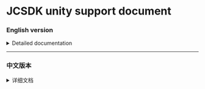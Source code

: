 [ios_unity_bridge]: https://github.com/Romambo/JCSDK_DocumentFile/blob/main/IOS_UnityBridge.zip
[iOS14 support]: https://github.com/Romambo/JCSDK_DocumentFile/blob/main/iOS14_support.md 
[JCSDK]: https://github.com/Romambo/JCSDK  
[DataCollenction_SDK]: https://github.com/Romambo/DataCollection_SDK  
[ADThirdParty_SDK]: https://github.com/Romambo/ADThirdParty_SDK  
[图片1]: https://github.com/Romambo/JCSDK_DocumentFile/blob/main/imageFile/unity_image1.png
[图片2]:https://github.com/Romambo/JCSDK_DocumentFile/blob/main/imageFile/ios_image2.png
[下载链接]: https://drive.google.com/drive/folders/11N8YLnhyPVxv4HmdGZYni8o59S9aHp7M
[download link]: https://drive.google.com/drive/folders/11N8YLnhyPVxv4HmdGZYni8o59S9aHp7M
# JCSDK unity support document
 
 ### English version

   <details>
   <summary>Detailed documentation</summary>

   - **SDK Introduction：**  
          
        1. Version record：  

           <details>
             <summary>1.0.0</summary>

             support development tools: Xcode 11  
             system version:iOS 9.0
             </details>

             <details>
             <summary>2.0.0</summary>

             support development tools: Xcode 12  
             system version:iOS 9.0

             **update content**  
             >1.Added internal logic waterfall and continuous display  
             >2.Added "kochava" and "tenjin" statistics  
             >3.Change the SDK initialization interface used by Unity. see: JC_unityAdApi.h
             ```
             old code
             //-(void)initJCSDKWithLog:(BOOL)isOpenLog isFirstShowSplash:(BOOL)isShow splashClose:(unityBlock)block;
             new code
             -(void)initJCSDKWithUnityShow:(unityBlock)block;
             ```

             >4.Change the log log interface, increase the log level.  see: JCAdCallBackHeader.h  
             ```
             old code
             //+(void)setOpenPlatformLog:(BOOL)openPlatformLog;
             new code
             +(void)setTheLogLevel:(MSLogLevelStatus)logLevel;
             ```

             >5.Change JCiOSConfig.plist, add:   
                "KochavaAppID":    kochava initialization parameters   
                "TenJinAppID":     TenJin initialization parameters   
                "ShowSplashFirst": Whether to display splash when the app is first opened. 
                "LogLevel":loglevel 1、closeAll. 2、open JC_log. 3、open JC+AD log. 4、open JC+AD+Data log. Defaults:1  

             **Project configuration：**  
             * add System library:  
                > AppTrackingTransparency.framework  
             * add Third party library and file:
                > KochavaCore.framework               (Embed & Sign)  
                > KochavaTracker.framework            (Embed & Sign)  
                > KochavaAdNetwork.framework          (Embed & Sign)  
                > libTenjinSDK.a  
                > TenjinSDK.h 
             </details> 

   - **SDK access process and configuration**  

       <details>
        <summary>content</summary>

       1. Download SDK library and required support library: [download link]   
       
           iOS_UnityBridge : unity api
      
           SDKFile:  
             DataCollection_SDK ：  Some libraries about the data statistics platform  
             ADThirdParty_SDK ：    Some libraries about advertising platforms  
             MS_SDK ： 		           About our own JCSDK library  

       2. Access related APIs, see iOS_UnityBridge for details
   
       3. xcode - build setting configuration：  
       
          bitcode set "NO"  
          other Linker Flags set "-ObjC"
      
       4. Import system support library：  
          Accelerate.framework  
          AdSupport.framework  
          AVFoundation.framework  
          CoreGraphics.framework  
          CoreLocation.framework  
          CoreMedia.framework  
          CoreMotion.framework  
          CoreTelephony.framework  
          iAd.framework  
          MessageUI.framework  
          SafariServices.framework  
          Security.framework  
          SystemConfiguration.framework  
          UIKit.framework  
          VideoToolbox.framework  
          WebKit.framework  
          AppTrackingTransparency.framework  
          libbz2.tbd  
          libc++.tbd  
          libresolv.9.tbd  
          libsqlite3.tbd  
          libxml2.tbd  
          libz.tbd  
      
       5. info.pist configuration：
          
            ```
            Support http network configuration:
            <key>NSAppTransportSecurity</key>
            <dict>
            <key>NSAllowsArbitraryLoads</key>
            <true/>
            </dict>

            Google configuration:
            <key>GADApplicationIdentifier</key>
            <string>ca-app-pub-9488501426181082/7319780494</string>
            <key>GADIsAdManagerApp</key>
            <true/>

            Get location permission configuration:
            <key>NSLocationWhenInUseUsageDescription</key>
            <string>The app needs to get your location</string>

            Get IDFA permissions ，iOS14support:
            <key>NSUserTrackingUsageDescription</key> 
            <string>This identifier will be used to deliver personalized ads to you.</string>
            
            <key>SKAdNetworkItems</key>
            <array>
             <dict>
                 <key>SKAdNetworkIdentifier</key>
                 <string>cstr6suwn9.skadnetwork</string>
             </dict>
             <dict>
                 <key>SKAdNetworkIdentifier</key>
                 <string>238da6jt44.skadnetwork</string>
             </dict>
             <dict>
                 <key>SKAdNetworkIdentifier</key>
                 <string>22mmun2rn5.skadnetwork</string>
             </dict>
             <dict>
                 <key>SKAdNetworkIdentifier</key>
                 <string>SU67R6K2V3.skadnetwork</string>
             </dict>
             <dict>
                 <key>SKAdNetworkIdentifier</key>
                 <string>4DZT52R2T5.skadnetwork</string>
             </dict>
             <dict>
                 <key>SKAdNetworkIdentifier</key>
                 <string>bvpn9ufa9b.skadnetwork</string>
             </dict>
             <dict>
                 <key>SKAdNetworkIdentifier</key>
                 <string>4PFYVQ9L8R.skadnetwork</string>
             </dict>
             <dict>
                 <key>SKAdNetworkIdentifier</key>
                 <string>YCLNXRL5PM.skadnetwork</string>
             </dict>
             <dict>
                 <key>SKAdNetworkIdentifier</key>
                 <string>V72QYCH5UU.skadnetwork</string>
             </dict>
             <dict>
                 <key>SKAdNetworkIdentifier</key>
                 <string>TL55SBB4FM.skadnetwork</string>
             </dict>
             <dict>
                 <key>SKAdNetworkIdentifier</key>
                 <string>T38B2KH725.skadnetwork</string>
             </dict>
             <dict>
                 <key>SKAdNetworkIdentifier</key>
                 <string>PRCB7NJMU6.skadnetwork</string>
             </dict>
             <dict>
                 <key>SKAdNetworkIdentifier</key>
                 <string>PPXM28T8AP.skadnetwork</string>
             </dict>
             <dict>
                 <key>SKAdNetworkIdentifier</key>
                 <string>MLMMFZH3R3.skadnetwork</string>
             </dict>
             <dict>
                 <key>SKAdNetworkIdentifier</key>
                 <string>KLF5C3L5U5.skadnetwork</string>
             </dict>
             <dict>
                 <key>SKAdNetworkIdentifier</key>
                 <string>HS6BDUKANM.skadnetwork</string>
             </dict>
             <dict>
                 <key>SKAdNetworkIdentifier</key>
                 <string>C6K4G5QG8M.skadnetwork</string>
             </dict>
             <dict>
                 <key>SKAdNetworkIdentifier</key>
                 <string>9T245VHMPL.skadnetwork</string>
             </dict>
             <dict>
                 <key>SKAdNetworkIdentifier</key>
                 <string>9RD848Q2BZ.skadnetwork</string>
             </dict>
             <dict>
                 <key>SKAdNetworkIdentifier</key>
                 <string>8S468MFL3Y.skadnetwork</string>
             </dict>
             <dict>
                 <key>SKAdNetworkIdentifier</key>
                 <string>7UG5ZH24HU.skadnetwork</string>
             </dict>
             <dict>
                 <key>SKAdNetworkIdentifier</key>
                 <string>4FZDC2EVR5.skadnetwork</string>
             </dict>
             <dict>
                 <key>SKAdNetworkIdentifier</key>
                 <string>4468KM3ULZ.skadnetwork</string>
             </dict>
             <dict>
                 <key>SKAdNetworkIdentifier</key>
                 <string>3RD42EKR43.skadnetwork</string>
             </dict>
             <dict>
                 <key>SKAdNetworkIdentifier</key>
                 <string>2U9PT9HC89.skadnetwork</string>
             </dict>
             <dict>
                <key>SKAdNetworkIdentifier</key>
                <string>KBD757YWX3.skadnetwork</string>
            </dict>
            <dict>
                <key>SKAdNetworkIdentifier</key>
                <string>wg4vff78zm.skadnetwork</string>
            </dict>
            <dict>
                <key>SKAdNetworkIdentifier</key>
                <string>737z793b9f.skadnetwork</string>
            </dict>
            <dict>
                <key>SKAdNetworkIdentifier</key>
                <string>ydx93a7ass.skadnetwork</string>
            </dict>
            <dict>
                <key>SKAdNetworkIdentifier</key>
                <string>prcb7njmu6.skadnetwork</string>
            </dict>
            <dict>
                <key>SKAdNetworkIdentifier</key>
                <string>7UG5ZH24HU.skadnetwork</string>
            </dict>
            <dict>
                <key>SKAdNetworkIdentifier</key>
                <string>44jx6755aq.skadnetwork</string>
            </dict>
            <dict>
                <key>SKAdNetworkIdentifier</key>
                <string>2U9PT9HC89.skadnetwork</string>
            </dict>
            <dict>
                <key>SKAdNetworkIdentifier</key>
                <string>W9Q455WK68.skadnetwork</string>
            </dict>
            <dict>
                <key>SKAdNetworkIdentifier</key>
                <string>YCLNXRL5PM.skadnetwork</string>
            </dict>
            <dict>
                <key>SKAdNetworkIdentifier</key>
                <string>TL55SBB4FM.skadnetwork</string>
            </dict>
            <dict>
                <key>SKAdNetworkIdentifier</key>
                <string>8s468mfl3y.skadnetwork</string>
            </dict>
            <dict>
                <key>SKAdNetworkIdentifier</key>
                <string>GLQZH8VGBY.skadnetwork</string>
            </dict>
            <dict>
                <key>SKAdNetworkIdentifier</key>
                <string>c6k4g5qg8m.skadnetwork</string>
            </dict>
            <dict>
                <key>SKAdNetworkIdentifier</key>
                <string>mlmmfzh3r3.skadnetwork</string>
            </dict>
            <dict>
                <key>SKAdNetworkIdentifier</key>
                <string>4PFYVQ9L8R.skadnetwork</string>
            </dict>
            <dict>
                <key>SKAdNetworkIdentifier</key>
                <string>av6w8kgt66.skadnetwork</string>
            </dict>
            <dict>
                <key>SKAdNetworkIdentifier</key>
                <string>6xzpu9s2p8.skadnetwork</string>
            </dict>
            <dict>
                <key>SKAdNetworkIdentifier</key>
                <string>hs6bdukanm.skadnetwork</string>
            </dict>
            <dict>
                    <key>SKAdNetworkIdentifier</key>
                    <string>58922NB4GD.skadnetwork</string>
                </dict>
            <dict>
                    <key>SKAdNetworkIdentifier</key>
                    <string>V4NXQHLYQP.skadnetwork</string>
                </dict>
            <dict>
                    <key>SKAdNetworkIdentifier</key>
                    <string>GTA9LK7P23.skadnetwork</string>
                </dict>
          </array>
            ```
            iOS14 support configuration details see [iOS14 support] document.  
       

        6. JCiOSConfig.plist Parameter Description：  Look at the downloaded "SDKFile" - "MS_SDK" file  
        
             V1.0.0 add  

             | Item      | Value |
             | --------- | -----:|
             | appid  | Appid required for JCSDK initialization |
             | channelid  | ChannelId required for JCSDK initialization |
             | ReYunAppID  | Appid required for reyun initialization |
             | ReYunChannelID  | channelId required for reyun initialization |   
             | UmengAppID  | Appid required for UMeng initialization |
             | ShuShuAppID  | Appid required for 数数 initialization |
             | TalkingDataAppID  | Appid required for TalkingData initialization |   

             V2.0.0 add  

             | Item      | Value |
             | --------- | -----:|
             | KochavaAppID  | Appid required for Kochava initialization |
             | TenJinAppID  | Appid required for tenjin initialization |
             | ShowSplashFirst  | Whether to display an open-screen ad when opening the app for the first time，bool type: YES/NO |
             | LogLevel  | Log level: string type. 1. Close. 2. Open JC log. 3. Open JC+ad log. 4. Open JC+ad+data log |
             
        7. Export xcode project  
        
        8. Find UnityAppController.mm for initial access  
      
           1. Import header file
               ```
               #import <JCSDK/JCSDK>
               #import <AppTrackingTransparency/AppTrackingTransparency.h>
               ```
         
           2. Access initialization  
           
               find [self performSelector: @selector(startUnity:) withObject: application afterDelay: 0];  
               Replace startUnity: -> initSDKWithApplication:  
               [self performSelector: @selector(initSDKWithApplication:) withObject: application afterDelay: 0];  
          
               Add the following code  
             
                    ```
                    
                   -(void)initSDKWithApplication:(UIApplication*)application{
                     if (@available(iOS 14, *)) {
                         //iOS 14 System IDFA permission box
                         [ATTrackingManager requestTrackingAuthorizationWithCompletionHandler:^(ATTrackingManagerAuthorizationStatus status) {

                             //2.0.0 init api
                             [[JC_unityAdApi getInstance]initJCSDKWithUnityShow:^(BOOL showUnityTime) {
                                 [self performSelector: @selector(startUnity:) withObject: application afterDelay: 0];
                             }];
                         }];
                     } else {
                         //2.0.0 init api
                         [[JC_unityAdApi getInstance]initJCSDKWithUnityShow:^(BOOL showUnityTime) {
                             [self performSelector: @selector(startUnity:) withObject: application afterDelay: 0];
                         }];
                     }
                   }
                 ``` 
       9. Import the downloaded library file. Look at the downloaded "SDKFile" file  
       
           Some of these libraries are dynamic libraries，xcode - target - General - Framework,Librares,and Embedded Content  
           Find the following library settings :(Embed & Sign):  
           > KSAdSDK.framework                   (Embed & Sign)    
           > KochavaCore.framework               (Embed & Sign)  
           > KochavaTracker.framework            (Embed & Sign)  
           > KochavaAdNetwork.framework          (Embed & Sign)
         
       10. Add wifi permission  
       
           xcode - target - Signing&Capabilities . Upper left corner "+" Access WiFi Information  
      
       11. Add a script to process the emulator binary file in “KSAdSDK”, otherwise the package will report an error  
       
           xcode - target - Build Phases . Upper left corner “+” New Run script Phases  
           open "Run script"  
           Add the following script:  
        
           `APP_PATH="${TARGET_BUILD_DIR}/${WRAPPER_NAME}"`  
           `find "$APP_PATH" -name '*.framework' -type d | while read -r FRAMEWORK`  
           `do`  
           ` FRAMEWORK_EXECUTABLE_NAME=$(defaults read "$FRAMEWORK/Info.plist" CFBundleExecutable)`  
           ` FRAMEWORK_EXECUTABLE_PATH="$FRAMEWORK/$FRAMEWORK_EXECUTABLE_NAME"`  
           ` echo "Executable is $FRAMEWORK_EXECUTABLE_PATH"`  
           ` EXTRACTED_ARCHS=()`  
           ` for ARCH in $ARCHS`  
           ` do`  
           `     echo "Extracting $ARCH from $FRAMEWORK_EXECUTABLE_NAME"`  
           `     lipo -extract "$ARCH" "$FRAMEWORK_EXECUTABLE_PATH" -o "$FRAMEWORK_EXECUTABLE_PATH-$ARCH"`  
           `     EXTRACTED_ARCHS+=("$FRAMEWORK_EXECUTABLE_PATH-$ARCH")`  
           ` done`  
           ` echo "Merging extracted architectures: ${ARCHS}"`  
           ` lipo -o "$FRAMEWORK_EXECUTABLE_PATH-merged" -create "${EXTRACTED_ARCHS[@]}"`  
           ` rm "${EXTRACTED_ARCHS[@]}"`  
           ` echo "Replacing original executable with thinned version"`  
           ` rm "$FRAMEWORK_EXECUTABLE_PATH"`  
           ` mv "$FRAMEWORK_EXECUTABLE_PATH-merged" "$FRAMEWORK_EXECUTABLE_PATH"`  
           ` done`  
              
              
        </details>
       

   - **unity Api ：**  

       <details>
       <summary>content</summary>

        If there is a conflict between the API in the document and the API in the framework, please refer to the API in the framework.
        
        1. init api：  

            ```
            V1.0.0 init api：
            -(void)initJCSDKWithLog:(BOOL)isOpenLog isFirstShowSplash:(BOOL)isShow splashClose:(unityBlock)block;

             V2.0.0 init api：
             -(void)initJCSDKWithUnityShow:(unityBlock)block;
            ```

        2. banner api：  
            ```
             /// isReady - banner
             bool isReadyBanner();

             /// show banner Ads
             void showBannerView();

             /// remove banner Ads
             void removeBannerView();
            ```

        3. Intersitial  api：  
            ```
             /// Intersitial Ads isReady
             bool isReadyIntersitial();

             /// show Intersitial Ads
             void showIntersitial();
            ```

        4. RewardView api：  
            ```
             /// rewardVideo Ads isReady
             bool isReadyRewardVideo();

             /// show rewardVideo Ads
             void showRewardVideo();
            ```
        5. Umeng And talkingData send Message：  
            ```
            /// Send Event UMeng、talkingData
            /// @param event event
            /// @param jsonEventInfo key-value converted json string, if there is no content to pass, you can set a null value
             void sendEvent(char *event,char *jsonEventInfo);
            ```
       </details>
   - **Advertising interface callback API and use：**  
       <details>
       <summary>content</summary>

       1. Interface Description：
             ```
             /// Sign up for a callback monitor to be invoked before creating a bridge back to the advertiser.
             void RegistCallBacknotifition();

             /// splash callback bridge
             /// @param failLoad 
             /// @param didShow 
             /// @param didClick 
             /// @param didClose 
             void splash_CallBack(ResultHandler failLoad,ResultHandler didShow, ResultHandler didClick, ResultHandler didClose);

             ///  intersitial callback bridge
             /// @param failLoad
             /// @param didShow 
             /// @param failToShow 
             /// @param didClose 
             /// @param didClick 
             /// @param failToPlayVideo 
             /// @param startPlayingVideo 
             /// @param endPlayingVideo
             void Intersitial_CallBack(ResultHandler failLoad,ResultHandler didShow, ResultHandler failToShow, ResultHandler didClose,ResultHandler didClick,ResultHandler failToPlayVideo, ResultHandler startPlayingVideo, ResultHandler endPlayingVideo);

             /// banner callback bridge
             /// @param failLoad load
             /// @param didShow 
             /// @param didClick 
             /// @param didAutoRefresh 
             /// @param tapCloseBtn 
             /// @param failToAutoRefresh 
             void banner_CallBack(ResultHandler failLoad,ResultHandler didShow,ResultHandler didClick,ResultHandler didAutoRefresh, ResultHandler tapCloseBtn, ResultHandler failToAutoRefresh);

             /// rewardVideo  callback bridge
             /// @param failLoad 
             /// @param didRewardSuccess 
             /// @param didClose 
             /// @param didClick 
             /// @param failToPlayVideo 
             /// @param startPlayingVideo 
             /// @param endPlayingVideo 
             void rewardVideo_CallBack(ResultHandler failLoad,ResultHandler didRewardSuccess, ResultHandler didClose,ResultHandler didClick,ResultHandler failToPlayVideo, ResultHandler startPlayingVideo, ResultHandler endPlayingVideo);

             /// native  callback bridge（Not in use yet）
             /// @param failLoad 
             /// @param didShow 
             /// @param didClick 
             /// @param startPlayingVideo 
             /// @param endPlayingVideo 
             /// @param tapCloseBtn 
             /// @param enterFullScreenV 
             /// @param exitFullScreenV
             void native_CallBack(ResultHandler failLoad,ResultHandler didShow, ResultHandler didClick, ResultHandler startPlayingVideo, ResultHandler endPlayingVideo,ResultHandler tapCloseBtn,ResultHandler enterFullScreenV,ResultHandler exitFullScreenV);
             ```
       2. Callback example:  
             Note: Call the registration monitoring method before callback to establish a connection.   
             Interstitial callback example:  
             
         ```
               [DllImport("__Internal")]
               static extern void Intersitial_CallBack(IntPtr failLoad, IntPtr didShow, IntPtr failToShow, IntPtr didClose, IntPtr didClick, IntPtr failToPlayVideo, IntPtr startPlayingVideo, IntPtr endPlayingVideo);

               // 
               var handler11 = new ResultHandler(interFailLoad);
               var fp11 = Marshal.GetFunctionPointerForDelegate(handler11);
               var handler12 = new ResultHandler(interDidShow);
               var fp12 = Marshal.GetFunctionPointerForDelegate(handler12);
               var handler13 = new ResultHandler(interFailtoShow);
               var fp13 = Marshal.GetFunctionPointerForDelegate(handler13);
               var handler14 = new ResultHandler(interDidClose);
               var fp14 = Marshal.GetFunctionPointerForDelegate(handler14);
               var handler15 = new ResultHandler(interDidClick);
               var fp15 = Marshal.GetFunctionPointerForDelegate(handler15);
               var handler16 = new ResultHandler(interFailToPlayVideo);
               var fp16 = Marshal.GetFunctionPointerForDelegate(handler16);
               var handler17 = new ResultHandler(interStartPlayingVideo);
               var fp17 = Marshal.GetFunctionPointerForDelegate(handler17);
               var handler18 = new ResultHandler(interEndPlayingVideo);
               var fp18 = Marshal.GetFunctionPointerForDelegate(handler18);
               Intersitial_CallBack(fp11, fp12, fp13, fp14, fp15, fp16, fp17, fp18);

               // inter callback
               [MonoPInvokeCallback(typeof(ResultHandler))]
               static void interEndPlayingVideo(string resultString)
               {
                   Debug.Log("inter callback----->interEndPlayingVideo");
               }
               [MonoPInvokeCallback(typeof(ResultHandler))]
               static void interStartPlayingVideo(string resultString)
               {
                   Debug.Log("inter callback----->interStartPlayingVideo");
               }
               [MonoPInvokeCallback(typeof(ResultHandler))]
               static void interFailToPlayVideo(string resultString)
               {
                   Debug.Log("inter callback----->interFailToPlayVideo");
               }
               [MonoPInvokeCallback(typeof(ResultHandler))]
               static void interDidClick(string resultString)
               {
                   Debug.Log("inter callback----->interDidClick");
               }
               [MonoPInvokeCallback(typeof(ResultHandler))]
               static void interDidClose(string resultString)
               {
                   Debug.Log("inter callback----->interDidClose");
               }
               [MonoPInvokeCallback(typeof(ResultHandler))]
               static void interFailtoShow(string resultString)
               {
                   Debug.Log("inter callback----->interFailtoShow");
               }

               [MonoPInvokeCallback(typeof(ResultHandler))]
               static void interDidShow(string resultString)
               {
                   Debug.Log("inter callback----->interDidShow");
               }

               [MonoPInvokeCallback(typeof(ResultHandler))]
               static void interFailLoad(string resultString)
               {
                   Debug.Log("inter callback----->interFailLoad");
               }

         ```

   </details>
   </details>

-------------------------

### 中文版本


<details>
<summary>详细文档</summary>
 
- **SDK简介：**  

   1. 版本记录：  
   
      <details>
      <summary>1.0.0</summary>

      支持开发者工具: Xcode 11  
      系统版本:iOS 9.0
      </details>

      <details>
      <summary>2.0.0</summary>

      支持开发者工具: Xcode 12  
      系统版本:iOS 9.0

      **更新内容**  
      >1.新增了流量组和连续展示功能逻辑、升级内部广告接口 V4 -> V5  
      >2.新增 "kochava" and "tenjin" 数据统计平台  
      >3.修改了unity使用者需要接入的OC初始化接口. 详情见: JC_unityAdApi.h
      ```
      旧代码
      //-(void)initJCSDKWithLog:(BOOL)isOpenLog isFirstShowSplash:(BOOL)isShow splashClose:(unityBlock)block;
      新代码
      -(void)initJCSDKWithUnityShow:(unityBlock)block;
      ```

      >4.修改了iOS日志打印接口。新增日志等级功能，详情见: JCAdCallBackHeader.h  
      ```
      旧代码
      //+(void)setOpenPlatformLog:(BOOL)openPlatformLog;
      新代码
      +(void)setTheLogLevel:(MSLogLevelStatus)logLevel;

      ```

      >5.修改了JCiOSConfig.plist文件, 新增字段:   
         "KochavaAppID":    kochava 初始化参数   
         "TenJinAppID":     TenJin 初始化参数   
         "ShowSplashFirst": 应用首次打开是否展示开屏广告. 
         "LogLevel":日志等级 1、关闭. 2、打开JC日志. 3、打开JC+广告日志. 4、打开JC+广告+数据日志. 默认值:1  

      **项目配置：**  
      * 添加系统库:  
         > AppTrackingTransparency.framework  
      * 添加第三方库和文件:
         > KochavaCore.framework               (Embed & Sign)  
         > KochavaTracker.framework            (Embed & Sign)  
         > KochavaAdNetwork.framework          (Embed & Sign)  
         > libTenjinSDK.a  
         > TenjinSDK.h 
      </details> 
      
- **SDK接入配置和操作**  
  
  <details>
   <summary>content</summary>
  
  
   1. 下载SDK库和所需支持库：[下载链接]  
   
      iOS_UnityBridge : unity api
      
      SDKFile:  
        DataCollection_SDK ：  Some libraries about the data statistics platform  
        ADThirdParty_SDK ：    Some libraries about advertising platforms  
        MS_SDK ： 		           About our own JCSDK library  
        
   2. 接入相关广告Api和回调Api：  
   
      请往下看"unity接入Api说明" 和 “广告接口回调Api和使用”。也可以使用我们提供的cs文件，详情见iOS_UnityBridge文件。    
      
   3. Xcod相关配置  
      我们提供了配置cs文件，可以参考使用 ，也可以打成xcode工程后，自己手动配置。  
     <details>
     <summary>Xcod相关配置</summary>

     1. xcode - build setting 配置：  
      bitcode 设置为NO  
      other Linker Flags 设置 -ObjC  
      
     2. 添加wifi权限  
        xcode - target - Signing&Capabilities 左上角 "+" Access WiFi Information  
        
     3. 导入系统支持库：  
        Accelerate.framework  
        AdSupport.framework  
        AVFoundation.framework  
        CoreGraphics.framework  
        CoreLocation.framework  
        CoreMedia.framework  
        CoreMotion.framework  
        CoreTelephony.framework  
        iAd.framework  
        MessageUI.framework  
        SafariServices.framework  
        Security.framework  
        SystemConfiguration.framework  
        UIKit.framework  
        VideoToolbox.framework  
        WebKit.framework  
        AppTrackingTransparency.framework  
        libbz2.tbd  
        libc++.tbd  
        libresolv.9.tbd  
        libsqlite3.tbd  
        libxml2.tbd  
        libz.tbd  

     4. info.pist 配置：

         <details>
         <summary>配置列表</summary>

         ```
         支持http网络配置:
         <key>NSAppTransportSecurity</key>
         <dict>
         <key>NSAllowsArbitraryLoads</key>
         <true/>
         </dict>

         Google相关参数配置:
         <key>GADApplicationIdentifier</key>
         <string>ca-app-pub-9488501426181082/7319780494</string>
         <key>GADIsAdManagerApp</key>
         <true/>

         获取地理位置权限配置:
         <key>NSLocationWhenInUseUsageDescription</key>
         <string>The app needs to get your location</string>

         获取IDFA权限，iOS14支持:
         <key>NSUserTrackingUsageDescription</key> 
         <string>This identifier will be used to deliver personalized ads to you.</string>

         <key>SKAdNetworkItems</key>
         <array>
          <dict>
              <key>SKAdNetworkIdentifier</key>
              <string>cstr6suwn9.skadnetwork</string>
          </dict>
          <dict>
              <key>SKAdNetworkIdentifier</key>
              <string>238da6jt44.skadnetwork</string>
          </dict>
          <dict>
              <key>SKAdNetworkIdentifier</key>
              <string>22mmun2rn5.skadnetwork</string>
          </dict>
          <dict>
              <key>SKAdNetworkIdentifier</key>
              <string>SU67R6K2V3.skadnetwork</string>
          </dict>
          <dict>
              <key>SKAdNetworkIdentifier</key>
              <string>4DZT52R2T5.skadnetwork</string>
          </dict>
          <dict>
              <key>SKAdNetworkIdentifier</key>
              <string>bvpn9ufa9b.skadnetwork</string>
          </dict>
          <dict>
              <key>SKAdNetworkIdentifier</key>
              <string>4PFYVQ9L8R.skadnetwork</string>
          </dict>
          <dict>
              <key>SKAdNetworkIdentifier</key>
              <string>YCLNXRL5PM.skadnetwork</string>
          </dict>
          <dict>
              <key>SKAdNetworkIdentifier</key>
              <string>V72QYCH5UU.skadnetwork</string>
          </dict>
          <dict>
              <key>SKAdNetworkIdentifier</key>
              <string>TL55SBB4FM.skadnetwork</string>
          </dict>
          <dict>
              <key>SKAdNetworkIdentifier</key>
              <string>T38B2KH725.skadnetwork</string>
          </dict>
          <dict>
              <key>SKAdNetworkIdentifier</key>
              <string>PRCB7NJMU6.skadnetwork</string>
          </dict>
          <dict>
              <key>SKAdNetworkIdentifier</key>
              <string>PPXM28T8AP.skadnetwork</string>
          </dict>
          <dict>
              <key>SKAdNetworkIdentifier</key>
              <string>MLMMFZH3R3.skadnetwork</string>
          </dict>
          <dict>
              <key>SKAdNetworkIdentifier</key>
              <string>KLF5C3L5U5.skadnetwork</string>
          </dict>
          <dict>
              <key>SKAdNetworkIdentifier</key>
              <string>HS6BDUKANM.skadnetwork</string>
          </dict>
          <dict>
              <key>SKAdNetworkIdentifier</key>
              <string>C6K4G5QG8M.skadnetwork</string>
          </dict>
          <dict>
              <key>SKAdNetworkIdentifier</key>
              <string>9T245VHMPL.skadnetwork</string>
          </dict>
          <dict>
              <key>SKAdNetworkIdentifier</key>
              <string>9RD848Q2BZ.skadnetwork</string>
          </dict>
          <dict>
              <key>SKAdNetworkIdentifier</key>
              <string>8S468MFL3Y.skadnetwork</string>
          </dict>
          <dict>
              <key>SKAdNetworkIdentifier</key>
              <string>7UG5ZH24HU.skadnetwork</string>
          </dict>
          <dict>
              <key>SKAdNetworkIdentifier</key>
              <string>4FZDC2EVR5.skadnetwork</string>
          </dict>
          <dict>
              <key>SKAdNetworkIdentifier</key>
              <string>4468KM3ULZ.skadnetwork</string>
          </dict>
          <dict>
              <key>SKAdNetworkIdentifier</key>
              <string>3RD42EKR43.skadnetwork</string>
          </dict>
          <dict>
              <key>SKAdNetworkIdentifier</key>
              <string>2U9PT9HC89.skadnetwork</string>
          </dict>
          <dict>
                  <key>SKAdNetworkIdentifier</key>
                  <string>KBD757YWX3.skadnetwork</string>
              </dict>
              <dict>
                  <key>SKAdNetworkIdentifier</key>
                  <string>wg4vff78zm.skadnetwork</string>
              </dict>
              <dict>
                  <key>SKAdNetworkIdentifier</key>
                  <string>737z793b9f.skadnetwork</string>
              </dict>
              <dict>
                  <key>SKAdNetworkIdentifier</key>
                  <string>ydx93a7ass.skadnetwork</string>
              </dict>
              <dict>
                  <key>SKAdNetworkIdentifier</key>
                  <string>prcb7njmu6.skadnetwork</string>
              </dict>
              <dict>
                  <key>SKAdNetworkIdentifier</key>
                  <string>7UG5ZH24HU.skadnetwork</string>
              </dict>
              <dict>
                  <key>SKAdNetworkIdentifier</key>
                  <string>44jx6755aq.skadnetwork</string>
              </dict>
              <dict>
                  <key>SKAdNetworkIdentifier</key>
                  <string>2U9PT9HC89.skadnetwork</string>
              </dict>
              <dict>
                  <key>SKAdNetworkIdentifier</key>
                  <string>W9Q455WK68.skadnetwork</string>
              </dict>
              <dict>
                  <key>SKAdNetworkIdentifier</key>
                  <string>YCLNXRL5PM.skadnetwork</string>
              </dict>
              <dict>
                  <key>SKAdNetworkIdentifier</key>
                  <string>TL55SBB4FM.skadnetwork</string>
              </dict>
              <dict>
                  <key>SKAdNetworkIdentifier</key>
                  <string>8s468mfl3y.skadnetwork</string>
              </dict>
              <dict>
                  <key>SKAdNetworkIdentifier</key>
                  <string>GLQZH8VGBY.skadnetwork</string>
              </dict>
              <dict>
                  <key>SKAdNetworkIdentifier</key>
                  <string>c6k4g5qg8m.skadnetwork</string>
              </dict>
              <dict>
                  <key>SKAdNetworkIdentifier</key>
                  <string>mlmmfzh3r3.skadnetwork</string>
              </dict>
              <dict>
                  <key>SKAdNetworkIdentifier</key>
                  <string>4PFYVQ9L8R.skadnetwork</string>
              </dict>
              <dict>
                  <key>SKAdNetworkIdentifier</key>
                  <string>av6w8kgt66.skadnetwork</string>
              </dict>
              <dict>
                  <key>SKAdNetworkIdentifier</key>
                  <string>6xzpu9s2p8.skadnetwork</string>
              </dict>
              <dict>
                  <key>SKAdNetworkIdentifier</key>
                  <string>hs6bdukanm.skadnetwork</string>
              </dict>
              <dict>
                      <key>SKAdNetworkIdentifier</key>
                      <string>58922NB4GD.skadnetwork</string>
                  </dict>
              <dict>
                      <key>SKAdNetworkIdentifier</key>
                      <string>V4NXQHLYQP.skadnetwork</string>
                  </dict>
              <dict>
                      <key>SKAdNetworkIdentifier</key>
                      <string>GTA9LK7P23.skadnetwork</string>
                  </dict>
         </array>
         ```
         </details>
     </details>
   
   
   4. JCiOSConfig.plist 参数说明：  
      V1.0.0 提供  

      | Item      | Value |
      | --------- | -----:|
      | appid  | JCSDK初始化所需的appid |
      | channelid  | JCSDK初始化所需的channelid |
      | ReYunAppID  | 热云初始化appid |
      | ReYunChannelID  | 热云初始化channleid |   
      | UmengAppID  | Umeng初始化appid |
      | ShuShuAppID  | 数数平台初始化appid |
      | TalkingDataAppID  | TalkingData平台初始化appid |   

      V2.0.0 新增  

      | Item      | Value |
      | --------- | -----:|
      | KochavaAppID  | kochava初始化所需的appid |
      | TenJinAppID  | tenjin初始化所需的appid |
      | ShowSplashFirst  | 首次打开应用是否展示开屏广告，bool类型 YES/NO |
      | LogLevel  | 日志等级：字符串1、关闭。2、开JC日志。3、开JC+ad日志。4、开JC+ad+data 日志 |
   
    5. 导出xcode工程  
    6. 找到UnityAppController.mm进行初始化接入  
      
      1. 导入头文件
         ```
         #import <JCSDK/JCSDK>
         #import <AppTrackingTransparency/AppTrackingTransparency.h>
         ```
         
       2. 接入初始化
          找到[self performSelector: @selector(startUnity:) withObject: application afterDelay: 0];  
          替换掉startUnity: -> initSDKWithApplication:  
          [self performSelector: @selector(initSDKWithApplication:) withObject: application afterDelay: 0];  
          
          添加以下代码
           ```
          -(void)initSDKWithApplication:(UIApplication*)application{
            if (@available(iOS 14, *)) {
                //iOS 14 系统IDFA权限弹框
                [ATTrackingManager requestTrackingAuthorizationWithCompletionHandler:^(ATTrackingManagerAuthorizationStatus status) {

                    //2.0.0初始化接口
                    [[JC_unityAdApi getInstance]initJCSDKWithUnityShow:^(BOOL showUnityTime) {
                        [self performSelector: @selector(startUnity:) withObject: application afterDelay: 0];
                    }];
                }];
            } else {
                //2.0.0初始化接口
                [[JC_unityAdApi getInstance]initJCSDKWithUnityShow:^(BOOL showUnityTime) {
                    [self performSelector: @selector(startUnity:) withObject: application afterDelay: 0];
                }];
            }
          }
        ``` 
     7. 导入下载好的库文件  
         其中某些库是动态库，xcode - target - General - Framework,Librares,and Embedded Content 找到以下库设置(Embed & Sign):  
         > KSAdSDK.framework                   (Embed & Sign)    
         > KochavaCore.framework               (Embed & Sign)  
         > KochavaTracker.framework            (Embed & Sign)  
         > KochavaAdNetwork.framework          (Embed & Sign)
          
      
     8. 添加脚本处理KSAdSDK中的模拟器二进制，否则打包会报错  
        xcode - target - Build Phases 左上角 “+” New Run script Phases  
        打开 Run script  
        添加以下脚本：  
        
        `APP_PATH="${TARGET_BUILD_DIR}/${WRAPPER_NAME}"`  
        `find "$APP_PATH" -name '*.framework' -type d | while read -r FRAMEWORK`  
        `do`  
        ` FRAMEWORK_EXECUTABLE_NAME=$(defaults read "$FRAMEWORK/Info.plist" CFBundleExecutable)`  
        ` FRAMEWORK_EXECUTABLE_PATH="$FRAMEWORK/$FRAMEWORK_EXECUTABLE_NAME"`  
        ` echo "Executable is $FRAMEWORK_EXECUTABLE_PATH"`  
        ` EXTRACTED_ARCHS=()`  
        ` for ARCH in $ARCHS`  
        ` do`  
        `     echo "Extracting $ARCH from $FRAMEWORK_EXECUTABLE_NAME"`  
        `     lipo -extract "$ARCH" "$FRAMEWORK_EXECUTABLE_PATH" -o "$FRAMEWORK_EXECUTABLE_PATH-$ARCH"`  
        `     EXTRACTED_ARCHS+=("$FRAMEWORK_EXECUTABLE_PATH-$ARCH")`  
        ` done`  
        ` echo "Merging extracted architectures: ${ARCHS}"`  
        ` lipo -o "$FRAMEWORK_EXECUTABLE_PATH-merged" -create "${EXTRACTED_ARCHS[@]}"`  
        ` rm "${EXTRACTED_ARCHS[@]}"`  
        ` echo "Replacing original executable with thinned version"`  
        ` rm "$FRAMEWORK_EXECUTABLE_PATH"`  
        ` mv "$FRAMEWORK_EXECUTABLE_PATH-merged" "$FRAMEWORK_EXECUTABLE_PATH"`  
        ` done`  
              
              
     </details>  
- **unity接入Api说明：**  

  <details>
  <summary>content</summary>

  如果文档内API和framework内API有冲突，请以framework内API为准。
   
  1. 初始化 api：  
      
       ```
       V1.0.0 初始化接口：
       -(void)initJCSDKWithLog:(BOOL)isOpenLog isFirstShowSplash:(BOOL)isShow splashClose:(unityBlock)block;

        V2.0.0 修改初始化接口：
        -(void)initJCSDKWithUnityShow:(unityBlock)block;
       ```
   
   2. banner广告api：  
       ```
        /// isReady - banner
        bool isReadyBanner();

        /// show banner Ads
        void showBannerView();

        /// remove banner Ads
        void removeBannerView();
       ```
   
   3. Intersitial 广告 api：  
       ```
        /// Intersitial Ads isReady
        bool isReadyIntersitial();

        /// show Intersitial Ads
        void showIntersitial();
       ```
   
   4. RewardView广告api：  
       ```
        /// rewardVideo Ads isReady
        bool isReadyRewardVideo();

        /// show rewardVideo Ads
        void showRewardVideo();
       ```
    5. Umeng 和 talkingData数据上报：  
       ```
       /// Send Event UMeng、talkingData
       /// @param event event
       /// @param jsonEventInfo key-value converted json string, if there is no content to pass, you can set a null value
        void sendEvent(char *event,char *jsonEventInfo);
       ```
   
  </details>
- **广告接口回调Api和使用：**  
  <details>
  <summary>content</summary>

  1. 接口说明：
        ```
        /// 注册回调监听 ，请在建立广告回传桥接前调用
        void RegistCallBacknotifition();

        /// 用于开屏回调
        /// @param failLoad load失败
        /// @param didShow 展示成功
        /// @param didClick 点击
        /// @param didClose 关闭
        void splash_CallBack(ResultHandler failLoad,ResultHandler didShow, ResultHandler didClick, ResultHandler didClose);

        /// 用于插屏回调
        /// @param failLoad load失败
        /// @param didShow 展示成功
        /// @param failToShow 展示失败
        /// @param didClose 关闭
        /// @param didClick 点击
        /// @param failToPlayVideo 播放video失败
        /// @param startPlayingVideo 开始播放video
        /// @param endPlayingVideo 播放video完成
        void Intersitial_CallBack(ResultHandler failLoad,ResultHandler didShow, ResultHandler failToShow, ResultHandler didClose,ResultHandler didClick,ResultHandler failToPlayVideo, ResultHandler startPlayingVideo, ResultHandler endPlayingVideo);

        /// 用于banner回调
        /// @param failLoad load失败
        /// @param didShow 展示成功
        /// @param didClick 点击
        /// @param didAutoRefresh 自动刷新
        /// @param tapCloseBtn 点击功能关闭按钮
        /// @param failToAutoRefresh 自动刷新失败
        void banner_CallBack(ResultHandler failLoad,ResultHandler didShow,ResultHandler didClick,ResultHandler didAutoRefresh, ResultHandler tapCloseBtn, ResultHandler failToAutoRefresh);

        /// 用于激励视频回调
        /// @param failLoad load失败
        /// @param didRewardSuccess 奖励成功
        /// @param didClose 关闭
        /// @param didClick 点击
        /// @param failToPlayVideo 播放失败
        /// @param startPlayingVideo 开始播放
        /// @param endPlayingVideo 播放完成
        void rewardVideo_CallBack(ResultHandler failLoad,ResultHandler didRewardSuccess, ResultHandler didClose,ResultHandler didClick,ResultHandler failToPlayVideo, ResultHandler startPlayingVideo, ResultHandler endPlayingVideo);

        /// 用于原生广告回调（暂时未开放native广告功能）
        /// @param failLoad load失败
        /// @param didShow 展示成功
        /// @param didClick 点击广告
        /// @param startPlayingVideo 开始播放
        /// @param endPlayingVideo 播放完成
        /// @param tapCloseBtn 点击关闭功能按钮
        /// @param enterFullScreenV 进入全屏video（用于模版）
        /// @param exitFullScreenV exit全屏video（用于模版）
        void native_CallBack(ResultHandler failLoad,ResultHandler didShow, ResultHandler didClick, ResultHandler startPlayingVideo, ResultHandler endPlayingVideo,ResultHandler tapCloseBtn,ResultHandler enterFullScreenV,ResultHandler exitFullScreenV);
        ```
  2. 回调示例:  
        注：回调前先调用注册监听方法，建立连接. 
        插屏回调示例：
        
    ```
          [DllImport("__Internal")]
           static extern void Intersitial_CallBack(IntPtr failLoad, IntPtr didShow, IntPtr failToShow, IntPtr didClose, IntPtr didClick, IntPtr failToPlayVideo, IntPtr startPlayingVideo, IntPtr endPlayingVideo);

          //注册插屏回调
          var handler11 = new ResultHandler(interFailLoad);
          var fp11 = Marshal.GetFunctionPointerForDelegate(handler11);
          var handler12 = new ResultHandler(interDidShow);
          var fp12 = Marshal.GetFunctionPointerForDelegate(handler12);
          var handler13 = new ResultHandler(interFailtoShow);
          var fp13 = Marshal.GetFunctionPointerForDelegate(handler13);
          var handler14 = new ResultHandler(interDidClose);
          var fp14 = Marshal.GetFunctionPointerForDelegate(handler14);
          var handler15 = new ResultHandler(interDidClick);
          var fp15 = Marshal.GetFunctionPointerForDelegate(handler15);
          var handler16 = new ResultHandler(interFailToPlayVideo);
          var fp16 = Marshal.GetFunctionPointerForDelegate(handler16);
          var handler17 = new ResultHandler(interStartPlayingVideo);
          var fp17 = Marshal.GetFunctionPointerForDelegate(handler17);
          var handler18 = new ResultHandler(interEndPlayingVideo);
          var fp18 = Marshal.GetFunctionPointerForDelegate(handler18);
          Intersitial_CallBack(fp11, fp12, fp13, fp14, fp15, fp16, fp17, fp18);

          //插屏回调
          [MonoPInvokeCallback(typeof(ResultHandler))]
          static void interEndPlayingVideo(string resultString)
          {
              Debug.Log("插屏回调----->interEndPlayingVideo");
          }
          [MonoPInvokeCallback(typeof(ResultHandler))]
          static void interStartPlayingVideo(string resultString)
          {
              Debug.Log("插屏回调----->interStartPlayingVideo");
          }
          [MonoPInvokeCallback(typeof(ResultHandler))]
          static void interFailToPlayVideo(string resultString)
          {
              Debug.Log("插屏回调----->interFailToPlayVideo");
          }
          [MonoPInvokeCallback(typeof(ResultHandler))]
          static void interDidClick(string resultString)
          {
              Debug.Log("插屏回调----->interDidClick");
          }
          [MonoPInvokeCallback(typeof(ResultHandler))]
          static void interDidClose(string resultString)
          {
              Debug.Log("插屏回调----->interDidClose");
          }
          [MonoPInvokeCallback(typeof(ResultHandler))]
          static void interFailtoShow(string resultString)
          {
              Debug.Log("插屏回调----->interFailtoShow");
          }

          [MonoPInvokeCallback(typeof(ResultHandler))]
          static void interDidShow(string resultString)
          {
              Debug.Log("插屏回调----->interDidShow");
          }

          [MonoPInvokeCallback(typeof(ResultHandler))]
          static void interFailLoad(string resultString)
          {
              Debug.Log("插屏回调----->interFailLoad");
          }

    ```
    
  </details>

</details>
 
